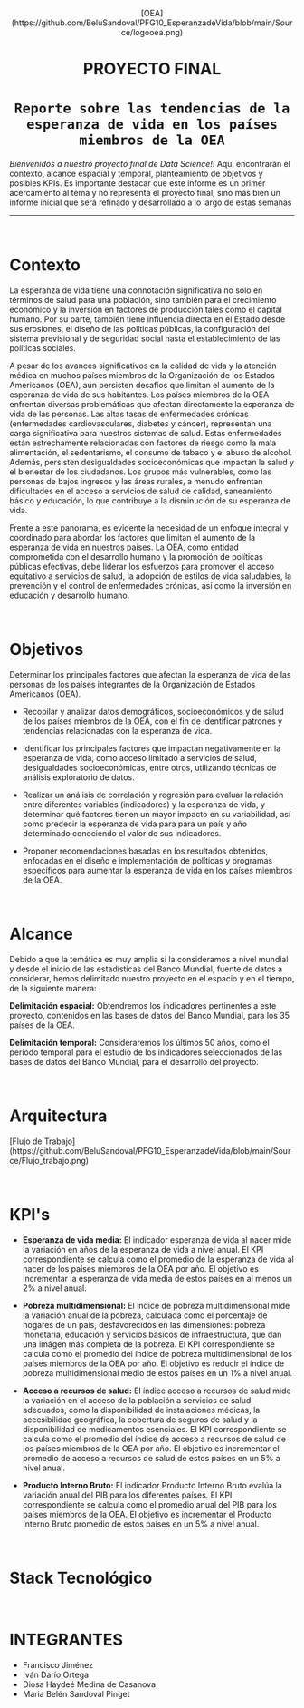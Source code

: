 <p align='center'>
[OEA](https://github.com/BeluSandoval/PFG10_EsperanzadeVida/blob/main/Source/logooea.png)
<p>

# <h1 align=center> **PROYECTO FINAL** </h1>

# <h1 align=center>**`Reporte sobre las tendencias de la esperanza de vida en los países miembros de la OEA`**</h1>

 *Bienvenidos a nuestro proyecto final de Data Science!!*
 Aquí encontrarán el contexto, alcance espacial y temporal, planteamiento de objetivos y posibles KPIs. 
 Es importante destacar que este informe es un primer acercamiento al tema y no representa el proyecto final, sino más bien un informe inicial que será refinado y desarrollado a lo largo de estas semanas


<hr>  

<br/>

# **Contexto**

La esperanza de vida tiene una connotación significativa no solo en términos de salud para una población, sino también para el crecimiento económico y la inversión en factores de producción tales como el capital humano. Por su parte, también tiene influencia directa en el Estado desde sus erosiones, el diseño de las políticas públicas, la configuración del sistema previsional y de seguridad social hasta el establecimiento de las políticas sociales.

A pesar de los avances significativos en la calidad de vida y la atención médica en muchos países miembros de la Organización de los Estados Americanos (OEA), aún persisten desafíos que limitan el aumento de la esperanza de vida de sus habitantes. Los países miembros de la OEA  enfrentan diversas problemáticas que afectan directamente la esperanza de vida de las personas. Las altas tasas de enfermedades crónicas (enfermedades cardiovasculares, diabetes y cáncer), representan una carga significativa para nuestros sistemas de salud. Estas enfermedades están estrechamente relacionadas con factores de riesgo como la mala alimentación, el sedentarismo, el consumo de tabaco y el abuso de alcohol. Además, persisten desigualdades socioeconómicas que impactan la salud y el bienestar de los ciudadanos. Los grupos más vulnerables, como las personas de bajos ingresos y las áreas rurales, a menudo enfrentan dificultades en el acceso a servicios de salud de calidad, saneamiento básico y educación, lo que contribuye a la disminución de su esperanza de vida.

Frente a este panorama, es evidente la necesidad de un enfoque integral y coordinado para abordar los factores que limitan el aumento de la esperanza de vida en nuestros países. La OEA, como entidad comprometida con el desarrollo humano y la promoción de políticas públicas efectivas, debe liderar los esfuerzos para promover el acceso equitativo a servicios de salud, la adopción de estilos de vida saludables, la prevención y el control de enfermedades crónicas, así como la inversión en educación y desarrollo humano.


<br/>

# **Objetivos**
Determinar los principales factores que afectan la esperanza de vida de las personas de los países integrantes de la Organización de Estados Americanos (OEA).

+ Recopilar y analizar datos demográficos, socioeconómicos y de salud de los países miembros de la OEA, con el fin de identificar patrones y tendencias relacionadas con la esperanza de vida.

+ Identificar los principales factores que impactan negativamente en la esperanza de vida, como acceso limitado a servicios de salud, desigualdades socioeconómicas, entre otros, utilizando técnicas de análisis exploratorio de datos.

+ Realizar un análisis de correlación y regresión para evaluar la relación entre diferentes variables (indicadores) y la esperanza de vida, y determinar qué factores tienen un mayor impacto en su variabilidad, así como predecir la esperanza de vida para para un país y año determinado conociendo el valor de sus indicadores.

+ Proponer recomendaciones basadas en los resultados obtenidos, enfocadas en el diseño e implementación de políticas y programas específicos para aumentar la esperanza de vida en los países miembros de la OEA.

<br/>

# **Alcance**
Debido a que la temática es muy amplia si la consideramos a nivel mundial y desde el inicio de las estadísticas del Banco Mundial, fuente de datos a considerar, hemos delimitado nuestro proyecto en el espacio y en el tiempo, de la siguiente manera:

**Delimitación espacial:** Obtendremos los indicadores pertinentes a este proyecto, contenidos en las bases de datos del Banco Mundial,  para los 35 países de la OEA.

**Delimitación temporal:** Consideraremos los últimos 50 años, como el período temporal para el estudio de los indicadores seleccionados de las bases de datos del Banco Mundial, para el desarrollo del proyecto.

<br/>

# **Arquitectura**
<p align="left">
  [Flujo de Trabajo](https://github.com/BeluSandoval/PFG10_EsperanzadeVida/blob/main/Source/Flujo_trabajo.png)
</p>



<br/>

# **KPI's**

+ **Esperanza de vida media:**  El indicador esperanza de vida al nacer mide la variación en años de la esperanza de vida a nivel anual. El KPI correspondiente se calcula como el promedio de la esperanza de vida al nacer de los países miembros de la OEA por año. El objetivo es incrementar la esperanza de vida media de estos países  en al menos un 2% a nivel anual.

+ **Pobreza multidimensional:** El índice de pobreza multidimensional mide la variación anual de la pobreza, calculada como el porcentaje de hogares de un país, desfavorecidos en las dimensiones: pobreza monetaria, educación y  servicios básicos de infraestructura, que dan una imágen más completa de la pobreza. El KPI correspondiente se calcula como el promedio del índice de  pobreza multidimensional de los países miembros de la OEA por año. El objetivo es reducir el índice de pobreza multidimensional medio de estos países en un 1% a nivel anual.

+ **Acceso a recursos de salud:** El índice acceso a recursos de salud mide la variación en el acceso de la población a servicios de salud adecuados, como la disponibilidad de instalaciones médicas, la accesibilidad geográfica, la cobertura de seguros de salud y la disponibilidad de medicamentos esenciales. El KPI correspondiente se calcula como el promedio del índice de acceso a recursos de salud de los países miembros de la OEA por año. El objetivo es incrementar el promedio de acceso a recursos de salud de estos países en un 5% a nivel anual.

+ **Producto Interno Bruto:** El indicador Producto Interno Bruto evalúa la variación anual del PIB para los diferentes países. El KPI correspondiente se calcula como el promedio anual del PIB para los países miembros de la OEA. El objetivo es incrementar el Producto Interno Bruto promedio de estos países  en un 5%  a nivel anual.

<br/>

# **Stack Tecnológico**

<br/>

# **INTEGRANTES**


+ Francisco Jiménez
+ Iván Darío Ortega
+ Diosa Haydeé Medina de Casanova
+ Maria Belén Sandoval Pinget
